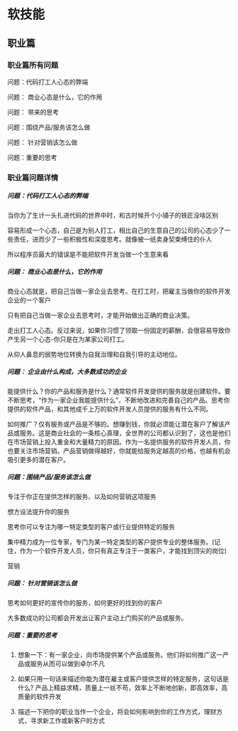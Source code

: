 # 软技能

## 职业篇

### 职业篇所有问题

问题：代码打工人心态的弊端

问题： 商业心态是什么，它的作用

问题： 带来的思考

问题：围绕产品/服务该怎么做

问题： 针对营销该怎么做

问题：重要的思考

### 职业篇问题详情

##### 问题：代码打工人心态的弊端

当你为了生计一头扎进代码的世界中时，和古时候开个小铺子的铁匠没啥区别

容易形成一个心态，自己是为别人打工，相比自己的生意自己的公司的心态少了一些责任，进而少了一些积极性和深度思考。就像被一纸卖身契束缚住的仆人

所以程序员最大的错误是不能把软件开发当做一个生意来看

##### 问题： 商业心态是什么，它的作用

商业心态就是，把自己当做一家企业去思考。在打工时，把雇主当做你的软件开发企业的一个客户

只有把自己当做一家企业去思考时，才能开始做出正确的商业决策。

走出打工人心态。反过来说，如果你习惯了领取一份固定的薪酬，会很容易导致你产生另一个心态-你只是在为某家公司打工。

从仰人鼻息的弱势地位转换为自我治理和自我引导的主动地位。

##### 问题： 企业由什么构成，大多数成功的企业

能提供什么？你的产品和服务是什么？通常软件开发提供的服务就是创建软件。要不断思考，“作为一家企业我能提供什么”，不断地改进和完善自己的产品。思考你提供的软件产品，和其他成千上万的软件开发人员提供的服务有什么不同。

如何推广？仅有服务或产品是不够的。想赚到钱，你就必须能让潜在客户了解该产品或服务。这是商业社会的一条核心真理，全世界的公司都认识到了，这也是他们在市场营销上投入重金和大量精力的原因。作为一名提供服务的软件开发人员，你也要关注市场营销。产品营销做得越好，你就能给服务定越高的价格，也越有机会吸引更多的潜在客户。

##### 问题：围绕产品/服务该怎么做

专注于你正在提供怎样的服务、以及如何营销这项服务

想方设法提升你的服务

思考你可以专注为哪一特定类型的客户或行业提供特定的服务

集中精力成为一位专家，专门为某一特定类型的客户提供专业的整体服务。(记住，作为一个软件开发人员，你只有真正专注于一类客户，才能找到顶尖的岗位)

营销

##### 问题： 针对营销该怎么做

思考如何更好的宣传你的服务，如何更好的找到你的客户

大多数成功的公司都会开发出让客户主动上门购买的产品或服务。

##### 问题：重要的思考

1. 想象一下：有一家企业，向市场提供某个产品或服务。他们将如何推广这一产品或服务从而可以做到卓尔不凡

2. 如果只用一句话来描述你能为潜在雇主或客户提供怎样的特定服务，这句话是什么? 产品上精益求精，质量上一丝不苟，效率上不断地创新，即高效率，高质量的软件开发

3. 描述一下把你的职业当作一个企业，将会如何影响到你的工作方式，理财方式，寻求新工作或新客户的方式